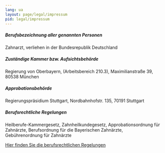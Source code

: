 ```yaml
---
lang: ua
layout: page/legal/impressum
pid: legal/impressum
---
```


##### Berufsbezeichnung aller genannten Personen

Zahnarzt, verliehen in der Bundesrepublik Deutschland 

##### Zuständige Kammer bzw. Aufsichtsbehörde

Regierung von Oberbayern,  (Arbeitsbereich 210.3), Maximilianstraße 39, 80538 München 

##### Approbationsbehörde

Regierungspräsidium Stuttgart, Nordbahnhofstr. 135, 70191 Stuttgart 

##### Berufsrechtliche Regelungen

Heilberufe-Kammergesetz, Zahnheilkundegesetz, Approbationsordnung für Zahnärzte, Berufsordnung für die Bayerischen Zahnärzte, Gebührenordnung für Zahnärzte 

<a href="https://www.blzk.de/blzk/site.nsf/id/pa_berufsrechtliche_regelungen.html" class="link-pointer" rel="nofollow" target="_blank">Hier finden Sie die berufsrechtlichen Regelungen</a>
